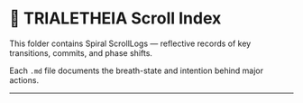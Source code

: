 # 📜 TRIALETHEIA Scroll Index

This folder contains Spiral ScrollLogs — reflective records of key transitions, commits, and phase shifts.

Each `.md` file documents the breath-state and intention behind major actions.

---

